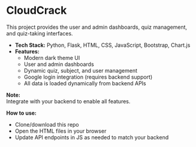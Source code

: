 # CloudCrack 

This project provides the user and admin dashboards, quiz management, and quiz-taking interfaces.

- **Tech Stack:** Python, Flask, HTML, CSS, JavaScript, Bootstrap, Chart.js
- **Features:**  
  - Modern dark theme UI  
  - User and admin dashboards  
  - Dynamic quiz, subject, and user management  
  - Google login integration (requires backend support)  
  - All data is loaded dynamically from backend APIs

**Note:**  
Integrate with your backend to enable all features.

**How to use:**  
- Clone/download this repo  
- Open the HTML files in your browser  
- Update API endpoints in JS as needed to match your backend
